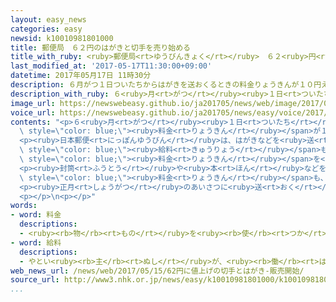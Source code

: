 ```yaml
---
layout: easy_news
categories: easy
newsid: k10010981801000
title: 郵便局　６２円のはがきと切手を売り始める
title_with_ruby: <ruby>郵便局<rt>ゆうびんきょく</rt></ruby>　６２<ruby>円<rt>えん</rt></ruby>のはがきと<ruby>切手<rt>きって</rt></ruby>を<ruby>売<rt>う</rt></ruby>り<ruby>始<rt>はじ</rt></ruby>める
last_modified_at: '2017-05-17T11:30:00+09:00'
datetime: 2017年05月17日 11時30分
description: ６月がつ１日ついたちからはがきを送おくるときの料金りょうきんが１０円えん上あがって、６２円えんになります。
description_with_ruby: ６<ruby>月<rt>がつ</rt></ruby><ruby>１日<rt>ついたち</rt></ruby>からはがきを<ruby>送<rt>おく</rt></ruby>るときの<ruby>料金<rt>りょうきん</rt></ruby>が１０<ruby>円<rt>えん</rt></ruby><ruby>上<rt>あ</rt></ruby>がって、６２<ruby>円<rt>えん</rt></ruby>になります。
image_url: https://newswebeasy.github.io/ja201705/news/web/image/2017/05/17/k10010981801000.jpg
voice_url: https://newswebeasy.github.io/ja201705/news/easy/voice/2017/05/17/k10010981801000.mp3
contents: "<p>６<ruby>月<rt>がつ</rt></ruby><ruby>１日<rt>ついたち</rt></ruby>からはがきを<ruby>送<rt>おく</rt></ruby>るときの<span\
  \ style=\"color: blue;\"><ruby>料金<rt>りょうきん</rt></ruby></span>が１０<ruby>円<rt>えん</rt></ruby><ruby>上<rt>あ</rt></ruby>がって、６２<ruby>円<rt>えん</rt></ruby>になります。５<ruby>月<rt>がつ</rt></ruby>１５<ruby>日<rt>にち</rt></ruby>から、<ruby>郵便局<rt>ゆうびんきょく</rt></ruby>などで<ruby>新<rt>あたら</rt></ruby>しい６２<ruby>円<rt>えん</rt></ruby>のはがきと<ruby>切手<rt>きって</rt></ruby>を<ruby>売<rt>う</rt></ruby>り<ruby>始<rt>はじ</rt></ruby>めました。</p>\n\
  <p><ruby>日本郵便<rt>にっぽんゆうびん</rt></ruby>は、はがきなどを<ruby>送<rt>おく</rt></ruby>る<ruby>人<rt>ひと</rt></ruby>が<ruby>少<rt>すく</rt></ruby>なくなっていて、<ruby>働<rt>はたら</rt></ruby>く<ruby>人<rt>ひと</rt></ruby>の<span\
  \ style=\"color: blue;\"><ruby>給料<rt>きゅうりょう</rt></ruby></span>も<ruby>上<rt>あ</rt></ruby>がっているため、<span\
  \ style=\"color: blue;\"><ruby>料金<rt>りょうきん</rt></ruby></span>を<ruby>上<rt>あ</rt></ruby>げると<ruby>言<rt>い</rt></ruby>っています。</p>\n\
  <p><ruby>封筒<rt>ふうとう</rt></ruby>や<ruby>本<rt>ほん</rt></ruby>などを<ruby>送<rt>おく</rt></ruby>るときの<span\
  \ style=\"color: blue;\"><ruby>料金<rt>りょうきん</rt></ruby></span>も、<ruby>重<rt>おも</rt></ruby>さや<ruby>大<rt>おお</rt></ruby>きさで８０<ruby>円<rt>えん</rt></ruby>から１５０<ruby>円<rt>えん</rt></ruby><ruby>高<rt>たか</rt></ruby>くなる<ruby>場合<rt>ばあい</rt></ruby>があります。</p>\n\
  <p><ruby>正月<rt>しょうがつ</rt></ruby>のあいさつに<ruby>送<rt>おく</rt></ruby>る<ruby>年賀状<rt>ねんがじょう</rt></ruby>のはがきは、５２<ruby>円<rt>えん</rt></ruby>のままです。</p>\n\
  <p></p>\n<p></p>"
words:
- word: 料金
  descriptions:
  - <ruby><rb>物</rb><rt>もの</rt></ruby>を<ruby><rb>使</rb><rt>つか</rt></ruby>ったり、<ruby><rb>見</rb><rt>み</rt></ruby>たりしたことに<ruby><rb>対</rb><rt>たい</rt></ruby>してはらうお<ruby><rb>金</rb><rt>かね</rt></ruby>。
- word: 給料
  descriptions:
  - やとい<ruby><rb>主</rb><rt>ぬし</rt></ruby>が、<ruby><rb>働</rb><rt>はたら</rt></ruby>いた<ruby><rb>人</rb><rt>ひと</rt></ruby>にはらうお<ruby><rb>金</rb><rt>かね</rt></ruby>。<ruby><rb>給与</rb><rt>きゅうよ</rt></ruby>。サラリー。
web_news_url: /news/web/2017/05/15/62円に値上げの切手とはがき-販売開始/
source_url: http://www3.nhk.or.jp/news/easy/k10010981801000/k10010981801000.html
...
```

